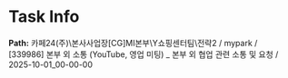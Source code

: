 # Task Info

**Path:** 카페24(주)\본사사업장\[CG]MI본부\Y쇼핑센터팀\전략2 / mypark / [339986] 본부 외 소통 (YouTube, 영업 미팅) _ 본부 외 협업 관련 소통 및 요청 / 2025-10-01_00-00-00

